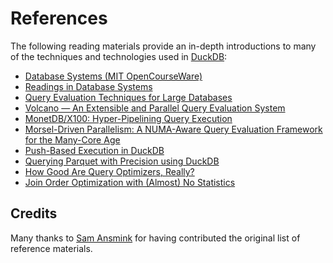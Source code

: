 # References

The following reading materials provide an in-depth introductions to many of the techniques and technologies used in [DuckDB](https://duckdb.org/):

- [Database Systems (MIT OpenCourseWare)](https://ocw.mit.edu/courses/6-830-database-systems-fall-2010/pages/readings/)
- [Readings in Database Systems](https://mitpress.mit.edu/9780262693141/)
- [Query Evaluation Techniques for Large Databases](https://dl.acm.org/doi/pdf/10.1145/152610.152611)
- [Volcano — An Extensible and Parallel Query Evaluation System](https://paperhub.s3.amazonaws.com/dace52a42c07f7f8348b08dc2b186061.pdf)
- [MonetDB/X100: Hyper-Pipelining Query Execution](https://www.researchgate.net/publication/45338800_MonetDBX100_Hyper-Pipelining_Query_Execution)
- [Morsel-Driven Parallelism: A NUMA-Aware Query Evaluation Framework for the Many-Core Age](https://dl.acm.org/doi/pdf/10.1145/2588555.2610507)
- [Push-Based Execution in DuckDB](https://www.youtube.com/watch?v=MA0OsvYFGrc)
- [Querying Parquet with Precision using DuckDB](https://duckdb.org/2021/06/25/querying-parquet.html)
- [How Good Are Query Optimizers, Really?](https://15721.courses.cs.cmu.edu/spring2020/papers/22-costmodels/p204-leis.pdf)
- [Join Order Optimization with (Almost) No Statistics](https://homepages.cwi.nl/~boncz/msc/2022-TomEbergen.pdf)

## Credits
Many thanks to [Sam Ansmink](https://github.com/samansmink) for having contributed the original list of reference materials.
